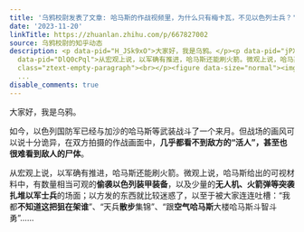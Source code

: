 ```yaml
---
title: '乌鸦校尉发表了文章: 哈马斯的作战视频里，为什么只有梅卡瓦，不见以色列士兵？'
date: '2023-11-20'
linkTitle: https://zhuanlan.zhihu.com/p/667827002
source: 乌鸦校尉的知乎动态
description: <p data-pid="H_JSk9xO">大家好，我是乌鸦。</p><p data-pid="jPXGs6pS">如今，以色列国防军已经与加沙的哈马斯等武装战斗了一个来月。但战场的画风可以说十分诡异，在双方拍摄的作战画面中，<b>几乎都看不到敌方的“活人”，甚至也很难看到敌人的尸体</b>。</p><p
  data-pid="DlQ0cPql">从宏观上说，以军确有推进，哈马斯还能刷火箭。微观上说，哈马斯给出的可视材料中，有数量相当可观的<b>偷袭以色列装甲装备</b>，以及少量的<b>无人机、火箭弹等突袭扎堆以军士兵</b>的场面；以方发的东西就比较迷惑了，以至于被大家连连吐槽：“我都<b>不知道这把狙在架谁</b>”、“天兵<b>散步</b>集锦”、“跟<b>空气哈马斯</b>大楼哈马斯斗智斗勇”……</p><p
  class="ztext-empty-paragraph"><br></p><figure data-size="normal"><img src="https://pic1.zhimg.com/v2-973ec78d4
  ...
disable_comments: true
---
```

<p data-pid="H_JSk9xO">大家好，我是乌鸦。</p><p data-pid="jPXGs6pS">如今，以色列国防军已经与加沙的哈马斯等武装战斗了一个来月。但战场的画风可以说十分诡异，在双方拍摄的作战画面中，<b>几乎都看不到敌方的“活人”，甚至也很难看到敌人的尸体</b>。</p><p data-pid="DlQ0cPql">从宏观上说，以军确有推进，哈马斯还能刷火箭。微观上说，哈马斯给出的可视材料中，有数量相当可观的<b>偷袭以色列装甲装备</b>，以及少量的<b>无人机、火箭弹等突袭扎堆以军士兵</b>的场面；以方发的东西就比较迷惑了，以至于被大家连连吐槽：“我都<b>不知道这把狙在架谁</b>”、“天兵<b>散步</b>集锦”、“跟<b>空气哈马斯</b>大楼哈马斯斗智斗勇”……</p><p class="ztext-empty-paragraph"><br></p><figure data-size="normal"><img src="https://pic1.zhimg.com/v2-973ec78d4 ...